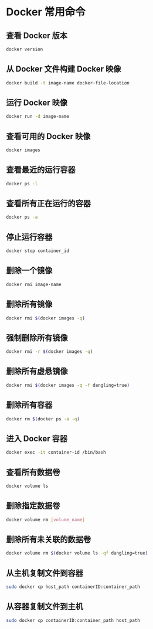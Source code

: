 # Docker 常用命令
## 查看 Docker 版本
```sh
docker version
```
## 从 Docker 文件构建 Docker 映像
```sh
docker build -t image-name docker-file-location
```
## 运行 Docker 映像
```sh
docker run -d image-name
```
## 查看可用的 Docker 映像
```sh
docker images
```
## 查看最近的运行容器
```sh
docker ps -l
```
## 查看所有正在运行的容器
```sh
docker ps -a
```
## 停止运行容器
```sh
docker stop container_id
```
## 删除一个镜像
```sh
docker rmi image-name
```
## 删除所有镜像
```sh
docker rmi $(docker images -q)
```
## 强制删除所有镜像
```sh
docker rmi -r $(docker images -q)
```
## 删除所有虚悬镜像
```sh
docker rmi $(docker images -q -f dangling=true)
```
## 删除所有容器
```sh
docker rm $(docker ps -a -q)
```
## 进入 Docker 容器
```sh
docker exec -it container-id /bin/bash
```
## 查看所有数据卷
```sh
docker volume ls
```
## 删除指定数据卷
```sh
docker volume rm [volume_name]
```
## 删除所有未关联的数据卷
```sh
docker volume rm $(docker volume ls -qf dangling=true)
```
## 从主机复制文件到容器
```sh
sudo docker cp host_path containerID:container_path
```
## 从容器复制文件到主机
```sh
sudo docker cp containerID:container_path host_path
```